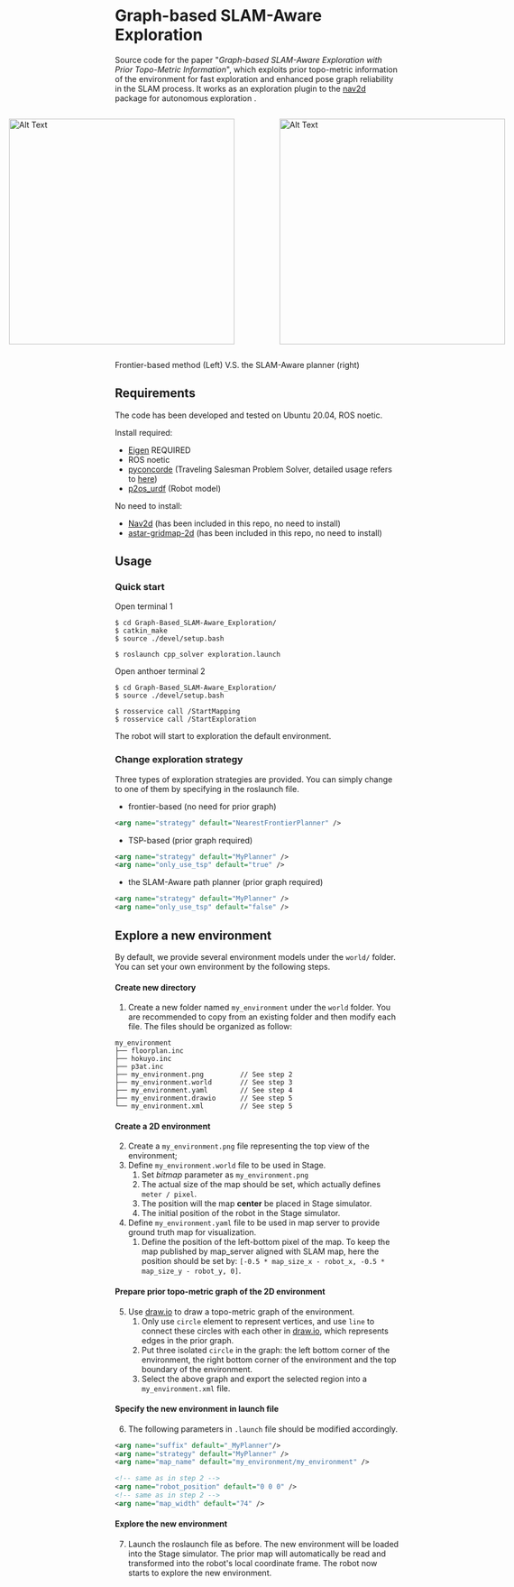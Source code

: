 
# Graph-based SLAM-Aware Exploration
Source code for the paper "*Graph-based SLAM-Aware Exploration with Prior Topo-Metric Information*", which exploits prior topo-metric information of the environment for fast exploration and enhanced pose graph reliability in the SLAM process.
It works as an exploration plugin to the [nav2d](http://wiki.ros.org/nav2d) package for autonomous exploration .

<div style="display:flex; justify-content:center;">
<figure>
    <img src="./images/frontier.gif" alt="Alt Text" width="400" height="400">
    <!-- <figcaption style="text-align:center;">Frontier-based Method</figcaption> -->
</figure>
<figure>
    <img src="./images/active_tsp.gif" alt="Alt Text" width="400" height="400">
    <!-- <figcaption style="text-align:center;">Active TSP-based Method</figcaption> -->
</figure>
</div>

Frontier-based method (Left)  V.S.   the SLAM-Aware planner (right)

## Requirements

The code has been developed and tested on Ubuntu 20.04, ROS noetic.

Install required:
- [Eigen](https://eigen.tuxfamily.org/dox/GettingStarted.html) REQUIRED
- ROS noetic
- [pyconcorde](https://github.com/jvkersch/pyconcorde) (Traveling Salesman Problem Solver, detailed usage refers to [here](https://github.com/jvkersch/pyconcorde/issues/28))
- [p2os_urdf](https://github.com/allenh1/p2os) (Robot model)

No need to install:
- [Nav2d](http://wiki.ros.org/nav2d) (has been included in this repo, no need to install)
- [astar-gridmap-2d](https://github.com/Eurecat/astar-gridmap-2d) (has been included in this repo, no need to install)



## Usage

### Quick start
Open terminal 1
```
$ cd Graph-Based_SLAM-Aware_Exploration/
$ catkin_make
$ source ./devel/setup.bash

$ roslaunch cpp_solver exploration.launch
```
Open anthoer terminal 2
```
$ cd Graph-Based_SLAM-Aware_Exploration/
$ source ./devel/setup.bash

$ rosservice call /StartMapping
$ rosservice call /StartExploration
```
The robot will start to exploration the default environment.

### Change exploration strategy

Three types of exploration strategies are provided. You can simply change to one of them by specifying in the roslaunch file.
- frontier-based (no need for prior graph)
```xml
<arg name="strategy" default="NearestFrontierPlanner" />
```
- TSP-based (prior graph required)
```xml
<arg name="strategy" default="MyPlanner" />
<arg name="only_use_tsp" default="true" />
```
- the SLAM-Aware path planner (prior graph required)
```xml
<arg name="strategy" default="MyPlanner" />
<arg name="only_use_tsp" default="false" />
```







## Explore a new environment

By default, we provide several environment models under the `world/` folder. 
You can set your own environment by the following steps.

#### Create new directory
1. Create a new folder named `my_environment` under the `world` folder. 
You are recommended to copy from an existing folder and then modify each file.
The files should be organized as follow:
```
my_environment
├── floorplan.inc
├── hokuyo.inc
├── p3at.inc
├── my_environment.png         // See step 2
├── my_environment.world       // See step 3
├── my_environment.yaml        // See step 4
├── my_environment.drawio      // See step 5
└── my_environment.xml         // See step 5
```


#### Create a 2D environment
2. Create a `my_environment.png` file representing the top view of the environment;
3. Define `my_environment.world` file to be used in Stage.
    1. Set *bitmap* parameter as  `my_environment.png` 
    1. The actual size of the map should be set, which actually defines `meter / pixel`.
    2. The position will the map **center** be placed in Stage simulator. 
    3. The initial position of the robot in the Stage simulator.
4. Define `my_environment.yaml` file to be used in map server to provide ground truth map for visualization.
    1. Define the position of the left-bottom pixel of the map. 
    To keep the map published by map_server aligned with SLAM map, here the position should be set by: `[-0.5 * map_size_x - robot_x, -0.5 * map_size_y - robot_y, 0]`.
#### Prepare prior topo-metric graph of the 2D environment
5. Use [draw.io](https://app.diagrams.net/) to draw a topo-metric graph of the environment. 
    1. Only use `circle` element to represent vertices, and use `line` to connect these circles with each other in [draw.io](https://app.diagrams.net/), which represents edges in the prior graph.
    2. Put three isolated `circle` in the graph: the left bottom corner of the environment, the right bottom corner of the environment and the top boundary of the environment.
    3. Select the above graph and export the selected region into a `my_environment.xml` file.

#### Specify the new environment in launch file

6. The following parameters in `.launch` file should be modified accordingly.

```xml
<arg name="suffix" default="_MyPlanner"/>
<arg name="strategy" default="MyPlanner" />
<arg name="map_name" default="my_environment/my_environment" />

<!-- same as in step 2 -->
<arg name="robot_position" default="0 0 0" />   
<!-- same as in step 2 -->
<arg name="map_width" default="74" />
```

#### Explore the new environment

7. Launch the roslaunch file as before. 
The new environment will be loaded into the Stage simulator.
The prior map will automatically be read and transformed into the robot's local coordinate frame.
The robot now starts to explore the new environment.






